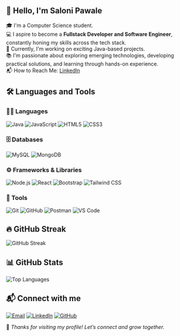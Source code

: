 ## 👋 Hello, I'm Saloni Pawale

🎓 I'm a Computer Science student.  
💻 I aspire to become a **Fullstack Developer and Software Engineer**, constantly honing my skills across the tech stack.  
🚀 Currently, I'm working on exciting Java-based projects.  
📚 I'm passionate about exploring emerging technologies, developing practical solutions, and learning through hands-on experience.  
 📬 How to Reach Me: [LinkedIn](https://www.linkedin.com/in/saloni-pawale/)


## 🛠 Languages and Tools

### 🧑‍💻 Languages  
![Java](https://img.shields.io/badge/Java-ED8B00?style=for-the-badge&logo=java&logoColor=white)
![JavaScript](https://img.shields.io/badge/JavaScript-F7DF1E?style=for-the-badge&logo=javascript&logoColor=black)
![HTML5](https://img.shields.io/badge/HTML5-E34F26?style=for-the-badge&logo=html5&logoColor=white)
![CSS3](https://img.shields.io/badge/CSS3-1572B6?style=for-the-badge&logo=css3&logoColor=white)

### 🗄️ Databases  
![MySQL](https://img.shields.io/badge/MySQL-005C84?style=for-the-badge&logo=mysql&logoColor=white)
![MongoDB](https://img.shields.io/badge/MongoDB-47A248?style=for-the-badge&logo=mongodb&logoColor=white)

### ⚙️ Frameworks & Libraries  
![Node.js](https://img.shields.io/badge/Node.js-339933?style=for-the-badge&logo=nodedotjs&logoColor=white)
![React](https://img.shields.io/badge/React-61DAFB?style=for-the-badge&logo=react&logoColor=black)
![Bootstrap](https://img.shields.io/badge/Bootstrap-563D7C?style=for-the-badge&logo=bootstrap&logoColor=white)
![Tailwind CSS](https://img.shields.io/badge/Tailwind_CSS-38B2AC?style=for-the-badge&logo=tailwind-css&logoColor=white)

### 🧰 Tools  
![Git](https://img.shields.io/badge/Git-F05032?style=for-the-badge&logo=git&logoColor=white)
![GitHub](https://img.shields.io/badge/GitHub-181717?style=for-the-badge&logo=github&logoColor=white)
![Postman](https://img.shields.io/badge/Postman-FF6C37?style=for-the-badge&logo=postman&logoColor=white)
![VS Code](https://img.shields.io/badge/VS_Code-007ACC?style=for-the-badge&logo=visual-studio-code&logoColor=white)



## 🔥 GitHub Streak

![GitHub Streak](https://streak-stats.demolab.com?user=PawaleSaloni&theme=react&hide_border=true)



## 📊 GitHub Stats

![Top Languages](https://github-readme-stats.vercel.app/api/top-langs/?username=PawaleSaloni&theme=radical&hide_border=true)


## 📬 Connect with me

[![Email](https://img.shields.io/badge/Email-pawalesaloni123@gmail.com-D14836?style=for-the-badge&logo=gmail&logoColor=white)](mailto:pawalesaloni123@gmail.com)
[![LinkedIn](https://img.shields.io/badge/LinkedIn-Saloni%20Pawale-0A66C2?style=for-the-badge&logo=linkedin&logoColor=white)](https://www.linkedin.com/in/saloni-pawale/)
[![GitHub](https://img.shields.io/badge/GitHub-PawaleSaloni-181717?style=for-the-badge&logo=github)](https://github.com/PawaleSaloni)


🚀 *Thanks for visiting my profile! Let’s connect and grow together.*

